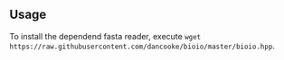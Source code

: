 ## Usage

To install the dependend fasta reader, execute `wget https://raw.githubusercontent.com/dancooke/bioio/master/bioio.hpp`.

